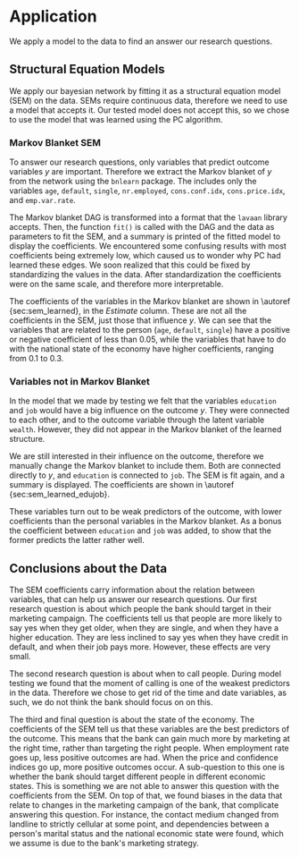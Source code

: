 # Application
We apply a model to the data to find an answer our research questions.

## Structural Equation Models
We apply our bayesian network by fitting it as a structural equation model
(SEM) on the data. SEMs require continuous data, therefore we need to use a
model that accepts it. Our tested model does not accept this, so we chose to 
use the model that was learned using the PC algorithm.

### Markov Blanket SEM
To answer our research questions, only variables that predict outcome variables
_y_ are important. Therefore we extract the Markov blanket of _y_ from the
network using the `bnlearn` package. The includes only the variables `age`,
`default`, `single`, `nr.employed`, `cons.conf.idx`, `cons.price.idx`, and
`emp.var.rate`.

The Markov blanket DAG is transformed into a format that the `lavaan` library
accepts. Then, the function `fit()` is called with the DAG and the data as
parameters to fit the SEM, and a summary is printed of the fitted model to
display the coefficients. We encountered some confusing results with most
coefficients being extremely low, which caused us to wonder why PC had learned
these edges. We soon realized that this could be fixed by standardizing the
values in the data. After standardization the coefficients were on the same
scale, and therefore more interpretable.

The coefficients of the variables in the Markov blanket are shown in \autoref
{sec:sem_learned}, in the _Estimate_ column. These are not all the coefficients
in the SEM, just those that influence  _y_. We can see that the variables that
are related to the person (`age`, `default`, `single`) have a positive or
negative coefficient of less than 0.05, while the variables that have to do 
with the national state of the economy have higher coefficients, ranging from
0.1 to 0.3.

### Variables not in Markov Blanket
In the model that we made by testing we felt that the variables `education` and
`job` would have a big influence on the outcome _y_. They were connected to 
each other, and to the outcome variable through the latent variable `wealth`.
However, they did not appear in the Markov blanket of the learned structure.

We are still interested in their influence on the outcome, therefore we 
manually change the Markov blanket to include them. Both are connected directly
to _y_, and `education` is connected to `job`. The SEM is fit again, and a
summary is displayed. The coefficients are shown in \autoref
{sec:sem_learned_edujob}.

These variables turn out to be weak predictors of the outcome, with lower
coefficients than the personal variables in the Markov blanket. As a bonus the
coefficient between `education` and `job` was added, to show that the former
predicts the latter rather well.

## Conclusions about the Data
The SEM coefficients carry information about the relation between variables,
that can help us answer our research questions. Our first research question is
about which people the bank should target in their marketing campaign. The
coefficients tell us that people are more likely to say yes when they get 
older, when they are single, and when they have a higher education. They are
less inclined to say yes when they have credit in default, and when their job
pays more. However, these effects are very small.

The second research question is about when to call people. During model testing
we found that the moment of calling is one of the weakest predictors in the
data. Therefore we chose to get rid of the time and date variables, as such, 
we do not think the bank should focus on on this.

The third and final question is about the state of the economy. The 
coefficients of the SEM tell us that these variables are the best predictors of
the outcome. This means that the bank can gain much more by marketing at the
right time, rather than targeting the right people. When employment rate goes
up, less positive outcomes are had. When the price and confidence indices go 
up, more positive outcomes occur. A sub-question to this one is whether the 
bank should target different people in different economic states. This is
something we are not able to answer this question with the coefficients from 
the SEM. On top of that, we found biases in the data that relate to changes in
the marketing campaign of the bank, that complicate answering this question.
For instance, the contact medium changed from landline to strictly cellular at
some point, and dependencies between a person's marital status and the national
economic state were found, which we assume is due to the bank's marketing
strategy.
